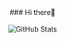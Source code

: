 

<div align="center">
    ### Hi there👋
  <br><br>
  <img src="https://github-readme-stats.vercel.app/api?username=ignalpha4&show_icons=true&theme=radical" alt="GitHub Stats" />
</div>

                       
<!--<img align="left" width="45%" height="200px" src="https://github-readme-stats.vercel.app/api/top-langs/?username=anuraghazra&layout=compact&theme=radical"/>-->
